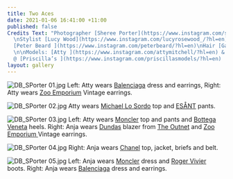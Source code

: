 ```yaml
---
title: Two Aces
date: 2021-01-06 16:41:00 +11:00
published: false
Credits Text: "Photographer [Sheree Porter](https://www.instagram.com/sheree__porter/?hl=en)
  \nStylist [Lucy Wood](https://www.instagram.com/lucyrosewood_/?hl=en)\n\nMake-Up
  [Peter Beard ](https://www.instagram.com/peterbeard/?hl=en)\nHair [Gavin Anesbury](https://www.instagram.com/gavinanesburybeauty/?hl=en)
  \n\nModels: [Atty ](https://www.instagram.com/attymitchell/?hl=en) & \n[Anja](https://www.instagram.com/slimejive/?hl=en)
  @ [Priscilla’s ](https://www.instagram.com/priscillasmodels/?hl=en)   \n"
layout: gallery
---
```


![DB_SPorter 01.jpg](/uploads/DB_SPorter%2001.jpg)
Left: Atty wears [Balenciaga](https://www.balenciaga.com/au) dress and earrings, Right: Atty wears [Zoo Emporium](https://www.instagram.com/zooemporiumvintage/?hl=en) Vintage earrings.

![DB_SPorter 02.jpg](/uploads/DB_SPorter%2002.jpg)
Atty wears [Michael Lo Sordo](https://www.michaellosordo.com/) top and [ESÅNT](https://esant-esant.com/) pants.

![DB_SPorter 03.jpg](/uploads/DB_SPorter%2003.jpg)
Left: Atty wears [Moncler](https://www.moncler.com/gb/) top and pants and [Bottega Veneta](https://www.bottegaveneta.com/) heels.
Right: Anja wears [Dundas](https://dundasworld.com/) blazer from [The Outnet](https://www.theoutnet.com/en-au/) and [Zoo Emporium ](https://www.instagram.com/zooemporiumvintage/?hl=en)Vintage earrings.


![DB_SPorter 04.jpg](/uploads/DB_SPorter%2004.jpg)
Right: Anja wears [Chanel](https://www.chanel.com/au/) top, jacket, briefs and belt. 


![DB_SPorter 05.jpg](/uploads/DB_SPorter%2005.jpg)
Left: Anja wears [Moncler](https://www.moncler.com/gb/) dress and [Roger Vivier](https://www.rogervivier.com/au-en/home/) boots.
Right: Anja wears [Balenciaga](https://www.balenciaga.com/au) dress and earrings.

